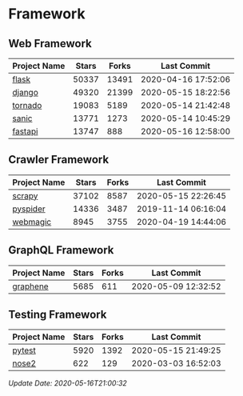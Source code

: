 # Framework

## Web Framework

| Project Name | Stars | Forks | Last Commit |
| ------------ | ----- | ----- | ----------- |
| [flask](https://github.com/pallets/flask) | 50337 | 13491 | 2020-04-16 17:52:06 |
| [django](https://github.com/django/django) | 49320 | 21399 | 2020-05-15 18:22:56 |
| [tornado](https://github.com/tornadoweb/tornado) | 19083 | 5189 | 2020-05-14 21:42:48 |
| [sanic](https://github.com/huge-success/sanic) | 13771 | 1273 | 2020-05-14 10:45:29 |
| [fastapi](https://github.com/tiangolo/fastapi) | 13747 | 888 | 2020-05-16 12:58:00 |

## Crawler Framework

| Project Name | Stars | Forks | Last Commit |
| ------------ | ----- | ----- | ----------- |
| [scrapy](https://github.com/scrapy/scrapy) | 37102 | 8587 | 2020-05-15 22:26:45 |
| [pyspider](https://github.com/binux/pyspider) | 14336 | 3487 | 2019-11-14 06:16:04 |
| [webmagic](https://github.com/code4craft/webmagic) | 8945 | 3755 | 2020-04-19 14:44:06 |

## GraphQL Framework

| Project Name | Stars | Forks | Last Commit |
| ------------ | ----- | ----- | ----------- |
| [graphene](https://github.com/graphql-python/graphene) | 5685 | 611 | 2020-05-09 12:32:52 |

## Testing Framework

| Project Name | Stars | Forks | Last Commit |
| ------------ | ----- | ----- | ----------- |
| [pytest](https://github.com/pytest-dev/pytest) | 5920 | 1392 | 2020-05-15 21:49:25 |
| [nose2](https://github.com/nose-devs/nose2) | 622 | 129 | 2020-03-03 16:52:03 |

*Update Date: 2020-05-16T21:00:32*